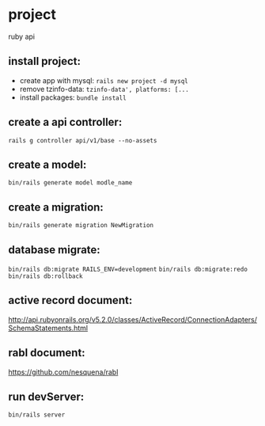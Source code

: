 # project
ruby api

## install project:
* create app with mysql: `rails new project -d mysql`
* remove tzinfo-data: `tzinfo-data', platforms: [...`
* install packages: `bundle install`

## create a api controller:
`rails g controller api/v1/base --no-assets`

## create a model:
`bin/rails generate model modle_name`

## create a migration:
`bin/rails generate migration NewMigration`

## database migrate:
`bin/rails db:migrate RAILS_ENV=development`
`bin/rails db:migrate:redo`
`bin/rails db:rollback`

## active record document:
http://api.rubyonrails.org/v5.2.0/classes/ActiveRecord/ConnectionAdapters/SchemaStatements.html

## rabl document:
https://github.com/nesquena/rabl

## run devServer:
`bin/rails server`